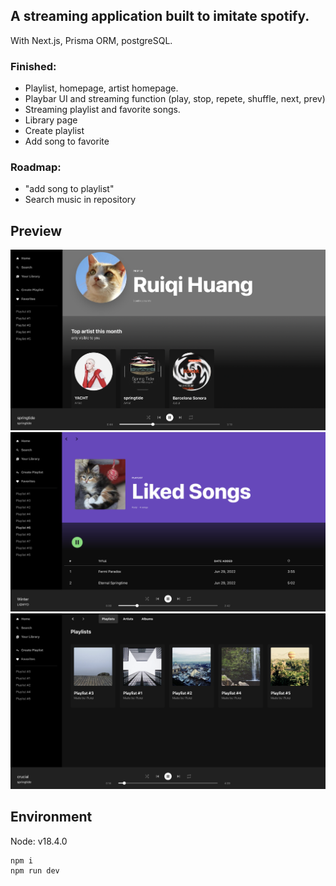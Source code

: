 ## A streaming application built to imitate spotify.

With Next.js, Prisma ORM, postgreSQL.

### Finished:
- Playlist, homepage, artist homepage.
- Playbar UI and streaming function (play, stop, repete, shuffle, next, prev)
- Streaming playlist and favorite songs.
- Library page 
- Create playlist
- Add song to favorite

### Roadmap:
- "add song to playlist"
- Search music in repository

## Preview
![preview1](/public/preview1.png)
![preview2](/public/preview2.png)
![preview3](/public/preview3.png)

## Environment
Node: v18.4.0
```
npm i
npm run dev
```
